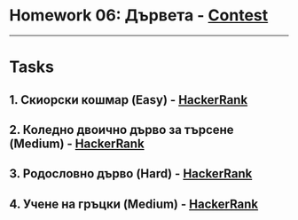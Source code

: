 # Homework 06: Дървета - [Contest](<https://www.hackerrank.com/contests/sda-hw-6-2022/challenges>)

---

# Tasks

## 1. Скиорски кошмар (Easy) - [HackerRank](<https://www.hackerrank.com/contests/sda-hw-6-2022/challenges/vertical-sums>)

## 2. Коледно двоично дърво за търсене (Medium) - [HackerRank](<https://www.hackerrank.com/contests/sda-hw-6-2022/challenges/validate-bst-2>)

## 3. Родословно дърво (Hard) - [HackerRank](<https://www.hackerrank.com/contests/sda-hw-6-2022/challenges/parent>)

## 4. Учене на гръцки (Medium) - [HackerRank](<https://www.hackerrank.com/contests/sda-hw-6-2022/challenges/match-2>)